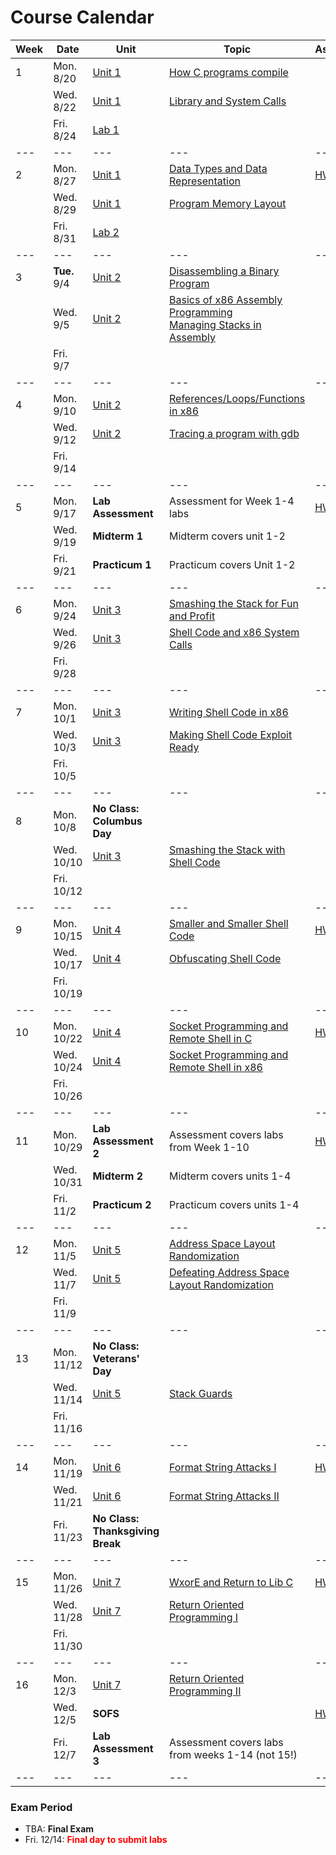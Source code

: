 # Course Calendar


| Week | Date      | Unit                        | Topic                                                  | Assignment |
|---   |---        |---                          |---                                                     |---         | 
| 1    | Mon. 8/20 | [Unit 1](units/unit_01.md)  | [How C programs compile](units/unit_01.md#hello-world) |            |
|      | Wed. 8/22 | [Unit 1](units/unit_01.md)  | [Library and System Calls](units/unit_01.md#library-functions-vs-system-calls) |  |
|      | Fri. 8/24 | [Lab 1](labs/lab_01.md)     |                                                        |                       |  |
|---   |---        |---                          |---                                                     |---         |
| 2    | Mon. 8/27 | [Unit 1](units/unit_01.md)  |  [Data Types and Data Representation](units/unit_01.md#numeric-data-types-and-sign-ness) |  [HW 1](hw/hw_01.md) **due!** |
|      | Wed. 8/29 | [Unit 1](units/unit_01.md)  |  [Program Memory Layout](units/unit_01.md#program-memory-layout) | |
|      | Fri. 8/31 | [Lab 2 ](labs/lab_02.md)    |                                                                  | |
|---   |---        |---                          |---                                                     |---         |
| 3    |**Tue.** 9/4 |  [Unit 2](units/unit_02.md) | [Disassembling a Binary Program](units/unit_01.md#program-memory-layout) | |
|      | Wed. 9/5  |  [Unit 2](units/unit_02.md) |  [Basics of x86 Assembly Programming](units/unit_01.md#program-memory-layout)<br> [Managing Stacks in Assembly](units/unit_02.md#stack-frame-management-and-assembly) | |
|      | Fri. 9/7  |
|---   |---        |---                          |---                                                     |---         |
| 4    | Mon. 9/10 | [Unit 2](units/unit_02.md)  | [References/Loops/Functions in x86](units/unit_02.md#stack-frame-management-and-assembly) | |
|      | Wed. 9/12 | [Unit 2](units/unit_02.md)  |  [Tracing a program with gdb](units/unit_02.md#stack-frame-management-and-assembly) | |
|      | Fri. 9/14 |                          
|---   |---        |---                          |---                                                     |---         |
| 5    | Mon. 9/17 | **Lab Assessment**          | Assessment for Week 1-4 labs                           | [HW 2](hw/hw_02.md) **due!** |
|      | Wed. 9/19 | **Midterm 1**               | Midterm covers unit 1-2                 
|      | Fri. 9/21 | **Practicum 1**             | Practicum covers Unit 1-2 
|---   |---        |---                          |---                                                     |---         |
| 6    | Mon. 9/24 | [Unit 3](units/unit_03.md)  | [Smashing the Stack for Fun and Profit](units/unit_03.md#smashing-the-stack-for-fun-and-profit) 
|      | Wed. 9/26 | [Unit 3](units/unit_03.md)  | [Shell Code and x86 System Calls](units/unit_03.md#shell-code-and-system-calls-in-x86)
|      | Fri. 9/28 | 
|---   |---        |---                          |---                                                     |---         |
| 7    | Mon. 10/1 | [Unit 3](units/unit_03.md)  | [Writing Shell Code in x86](units/unit_03.md#shell-code-and-system-calls-in-x86) | 
|      | Wed. 10/3 | [Unit 3](units/unit_03.md)  |  [Making Shell Code Exploit Ready](unit_03.md#making-shell-code-exploit-ready) |
|      | Fri. 10/5 | 
|---   |---        |---                          |---                                                     |---         |
| 8    | Mon. 10/8 | **No Class: Columbus Day**  |                                                        |            |
|      | Wed. 10/10| [Unit 3](units/unit_03.md)  | [Smashing the Stack with Shell Code](units/unit_03.md#stack-smashing-with-shell-code) 
|      | Fri. 10/12| 
|---   |---        |---                          |---                                                     |---         |
| 9    | Mon. 10/15 | [Unit 4](units/unit_04.md) | [Smaller and Smaller Shell Code](units/unit_03.md#stack-smashing-with-shell-code) | [HW 3](hw/hw_03.md) **due!**
|      | Wed. 10/17 | [Unit 4](units/unit_04.md) | [Obfuscating Shell Code](units/unit_03.md#stack-smashing-with-shell-code)
|      | Fri. 10/19
|---   |---        |---                          |---                                                     |---         |
| 10   | Mon. 10/22| [Unit 4](units/unit_04.md)  | [Socket Programming and Remote Shell in C](units/unit_03.md#stack-smashing-with-shell-code) |  [HW 4](hw/hw_04.md) due! |
|      | Wed. 10/24| [Unit 4](units/unit_04.md)  | [Socket Programming and Remote Shell in x86](units/unit_03.md#stack-smashing-with-shell-code) | |
|      |Fri. 10/26
|---   |---        |---                          |---                                                     |---         |
| 11   | Mon. 10/29| **Lab Assessment 2**        | Assessment covers labs from Week 1-10                  | [HW 5](hw/hw_05.md) **due!**
|      | Wed. 10/31| **Midterm 2**               | Midterm covers units 1-4     
|      | Fri. 11/2 | **Practicum 2**             | Practicum covers units 1-4 
|---   |---        |---                          |---                                                     |---         |
| 12   | Mon. 11/5 | [Unit 5](units/unit_05.md)  |  [Address Space Layout Randomization](units/unit_03.md#stack-smashing-with-shell-code) | |
|      | Wed. 11/7 | [Unit 5](units/unit_05.md)  |  [Defeating Address Space Layout Randomization](units/unit_03.md#stack-smashing-with-shell-code) | |
|      | Fri. 11/9 | 
|---   |---        |---                          |---                                                     |---         |
| 13   | Mon. 11/12|**No Class: Veterans' Day**  |
|      | Wed. 11/14|[Unit 5](units/unit_05.md)   | [Stack Guards](units/unit_05.md#stack-smashing-detected) | 
|      | Fri. 11/16|
|---   |---        |---                          |---                                                     |---         |
| 14   | Mon. 11/19| [Unit 6](units/unit_06.md)  | [Format String Attacks I](units/unit_05.md#stack-smashing-detected) |  [HW 6](hw/hw_6.md) **due**!
|      | Wed. 11/21| [Unit 6](units/unit_06.md)  | [Format String Attacks II](units/unit_06.md#using-formats-in-an-exploit) |
|      | Fri. 11/23|**No Class: Thanksgiving Break** |
|---   |---        |---                          |---                                                     |---         |
| 15   | Mon. 11/26| [Unit 7](units/unit_07.md) | [WxorE and Return to Lib C](units/unit_06.md#using-formats-in-an-exploit) |[HW 7](hw/hw_07.md) **due**!
|      | Wed. 11/28| [Unit 7](units/unit_07.md) | [Return Oriented Programming I](units/unit_06.md#using-formats-in-an-exploit)
|      | Fri. 11/30|
|---   |---        |---                          |---                                                     |---         |
| 16   | Mon. 12/3 |[Unit 7](units/unit_07.md)   | [Return Oriented Programming II](units/unit_06.md#using-formats-in-an-exploit) | 
|      | Wed. 12/5 | **SOFS**                    |                                                        | [HW 8](hw/hw_08.md) **due**!
|      | Fri. 12/7 | **Lab Assessment 3**        | Assessment covers labs from weeks 1-14 (not 15!)
|---   |---        |---                          |---                                                     |---         |

### Exam Period

- TBA: **Final Exam**
- Fri. 12/14: <font color="red">**Final day to submit labs**</font>
